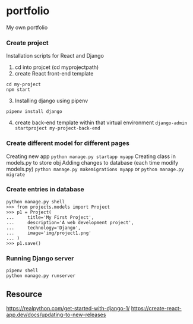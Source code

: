 # portfolio
My own portfolio

### Create project
Installation scripts for React and Django
1. cd into projcet (cd myprojectpath)
2. create React front-end template
```npx create-react-app my-project-front-end
cd my-project
npm start
```
3. Installing django using pipenv
```pipenv shell
pipenv install django
```

4. create back-end template within that virtual environment
```django-admin startproject my-project-back-end```

### Create different model for different pages
Creating new app
```python manage.py startapp myapp```
Creating class in models.py to store obj
Adding changes to database (each time modify models.py)
```python manage.py makemigrations myapp```
or
```python manage.py migrate```
### Create entries in database
```
python manage.py shell
>>> from projects.models import Project
>>> p1 = Project(
...     title='My First Project',
...     description='A web development project',
...     technology='Django',
...     image='img/project1.png'
... )
>>> p1.save()
```
### Running Django server
```
pipenv shell
python manage.py runserver
```

## Resource
https://realpython.com/get-started-with-django-1/
https://create-react-app.dev/docs/updating-to-new-releases